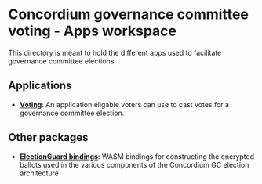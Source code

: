 # Concordium governance committee voting - Apps workspace

This directory is meant to hold the different apps used to facilitate governance committee elections.

## Applications

- [**Voting**](./voting/):
  An application eligable voters can use to cast votes for a governance committee election.

## Other packages

- [**ElectionGuard bindings**](./electionguard-bindings/):
  WASM bindings for constructing the encrypted ballots used in the various components of the Concordium GC election
  architecture
